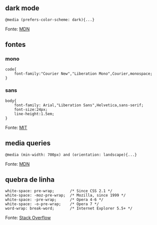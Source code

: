 ## dark mode
```
@media (prefers-color-scheme: dark){...}
```

Fonte: [MDN](https://developer.mozilla.org/pt-BR/docs/Web/CSS/@media/prefers-color-scheme)


## fontes

### mono

```
code{
	font-family:"Courier New","Liberation Mono",Courier,monospace;
}
```

### sans

```
body{
	font-family: Arial,"Liberation Sans",Helvetica,sans-serif;
	font-size:24px;
	line-height:1.5em;
}
```

Fonte: [MIT](http://web.mit.edu/jmorzins/www/fonts.html)

## media queries
```
@media (min-width: 700px) and (orientation: landscape){...}
```

Fonte: [MDN](https://developer.mozilla.org/pt-BR/docs/Web/CSS/CSS_media_queries/Using_media_queries)


## quebra de linha
```
white-space: pre-wrap;       /* Since CSS 2.1 */
white-space: -moz-pre-wrap;  /* Mozilla, since 1999 */
white-space: -pre-wrap;      /* Opera 4-6 */
white-space: -o-pre-wrap;    /* Opera 7 */
word-wrap: break-word;       /* Internet Explorer 5.5+ */
```

Fonte: [Stack Overflow](https://stackoverflow.com/a/248013)
